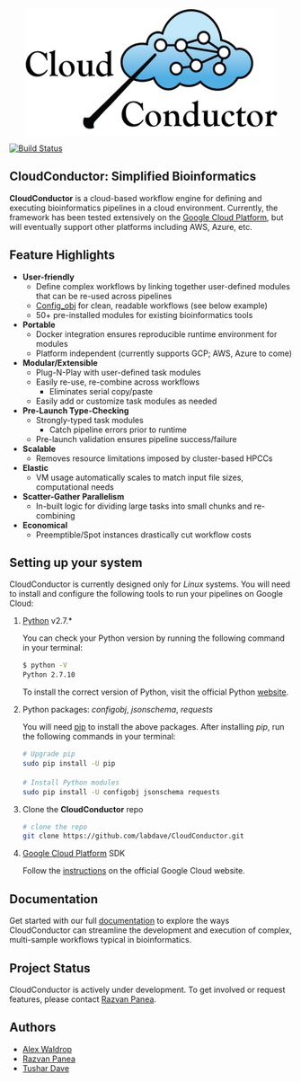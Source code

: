 <div align=center><img src="docs/_static/cloud-conductor-logo-colored.png" alt="CC" width=450 height=225 align="middle"/></div>

<!-- badges: start -->
[![Build Status](https://travis-ci.org/labdave/CloudConductor.svg?branch=qiu_test)](https://travis-ci.org/labdave/CloudConductor)
<!-- badges: end -->

## CloudConductor: Simplified Bioinformatics

**CloudConductor** is a cloud-based workflow engine for defining and executing bioinformatics pipelines in a cloud environment. 
Currently, the framework has been tested extensively on the [Google Cloud Platform](https://cloud.google.com/), but will eventually support other platforms including AWS, Azure, etc.

## Feature Highlights

  * **User-friendly**
    * Define complex workflows by linking together user-defined modules that can be re-used across pipelines
    * [Config_obj](http://configobj.readthedocs.io/en/latest/configobj.html) for clean, readable workflows (see below example)
    * 50+ pre-installed modules for existing bioinformatics tools
  * **Portable**
    * Docker integration ensures reproducible runtime environment for modules    
    * Platform independent (currently supports GCP; AWS, Azure to come)
  * **Modular/Extensible**
    * Plug-N-Play with user-defined task modules
    * Easily re-use, re-combine across workflows
      * Eliminates serial copy/paste
    * Easily add or customize task modules as needed 
  * **Pre-Launch Type-Checking**
    * Strongly-typed task modules 
      * Catch pipeline errors prior to runtime
    * Pre-launch validation ensures pipeline success/failure
  * **Scalable**
    * Removes resource limitations imposed by cluster-based HPCCs
  * **Elastic**
    * VM usage automatically scales to match input file sizes, computational needs
  * **Scatter-Gather Parallelism**
    * In-built logic for dividing large tasks into small chunks and re-combining
  * **Economical**
    * Preemptible/Spot instances drastically cut workflow costs

## Setting up your system
  
CloudConductor is currently designed only for *Linux* systems. 
You will need to install and configure the following tools to run your pipelines on Google Cloud:  

1. [Python](https://www.python.org/) v2.7.*

    You can check your Python version by running the following command in your terminal:

    ```sh
    $ python -V
    Python 2.7.10
    ```

    To install the correct version of Python, visit the official Python [website](https://www.python.org/downloads/).

2. Python packages: *configobj*, *jsonschema*, *requests*

    You will need [pip](https://packaging.python.org/guides/installing-using-linux-tools/) to install the above packages.
    After installing *pip*, run the following commands in your terminal: 

    ``` sh
    # Upgrade pip
    sudo pip install -U pip
    
    # Install Python modules
    sudo pip install -U configobj jsonschema requests
    ```

3. Clone the **CloudConductor** repo

    ```sh
    # clone the repo
    git clone https://github.com/labdave/CloudConductor.git
    ```

4. [Google Cloud Platform](https://cloud.google.com/) SDK

    Follow the [instructions](https://cloud.google.com/sdk/docs/downloads-interactive) on the official Google Cloud website.

## Documentation

Get started with our full [documentation](https://cloudconductor.readthedocs.io) to explore the ways CloudConductor can streamline the development and execution of complex, multi-sample workflows typical in bioinformatics.

## Project Status

CloudConductor is actively under development. To get involved or request features, please contact [Razvan Panea](https://github.com/ripanea).

## Authors

* [Alex Waldrop](https://github.com/alexwaldrop)
* [Razvan Panea](https://github.com/ripanea)
* [Tushar Dave](https://github.com/tushardave26)
